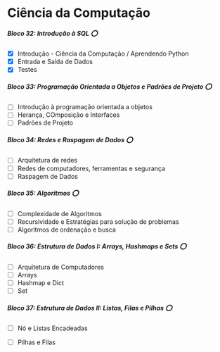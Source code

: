 # Ciência da Computação

##### Bloco 32: Introdução à SQL :o:
- [x] Introdução - Ciência da Computação / Aprendendo Python
- [x] Entrada e Saída de Dados
- [x] Testes

##### Bloco 33: Programação Orientada a Objetos e Padrões de Projeto :o:
- [ ] Introdução à programação orientada a objetos
- [ ] Herança, COmposição e Interfaces
- [ ] Padrões de Projeto

##### Bloco 34: Redes e Raspagem de Dados :o:
- [ ] Arquitetura de redes
- [ ] Redes de computadores, ferramentas e segurança
- [ ] Raspagem de Dados

##### Bloco 35: Algoritmos :o:
- [ ] Complexidade de Algoritmos
- [ ] Recursividade e Estratégias para solução de problemas
- [ ] Algoritmos de ordenação e busca

##### Bloco 36: Estrutura de Dados I: Arrays, Hashmaps e Sets :o:
- [ ] Arquitetura de Computadores
- [ ] Arrays
- [ ] Hashmap e Dict
- [ ] Set

##### Bloco 37: Estrutura de Dados II: Listas, Filas e Pilhas :o:
- [ ] Nó e Listas Encadeadas
- [ ] Pilhas e Filas

